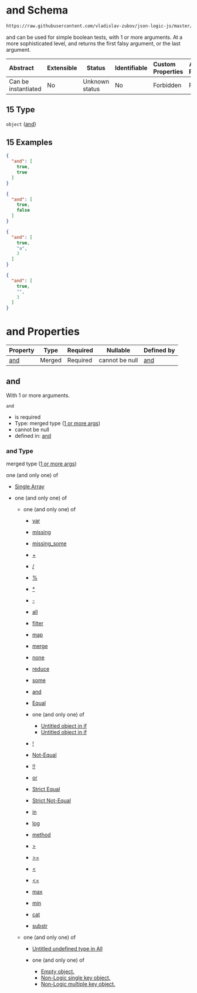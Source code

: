 # and Schema

```txt
https://raw.githubusercontent.com/vladislav-zubov/json-logic-js/master/schemas/operators/logic/and.json#/oneOf/15
```

and can be used for simple boolean tests, with 1 or more arguments. At a more sophisticated level, and returns the first falsy argument, or the last argument.


| Abstract            | Extensible | Status         | Identifiable | Custom Properties | Additional Properties | Access Restrictions | Defined In                                                               |
| :------------------ | ---------- | -------------- | ------------ | :---------------- | --------------------- | ------------------- | ------------------------------------------------------------------------ |
| Can be instantiated | No         | Unknown status | No           | Forbidden         | Forbidden             | none                | [all-operators.json\*](common/all-operators.json "open original schema") |

## 15 Type

`object` ([and](all-operators-oneof-and.md))

## 15 Examples

```json
{
  "and": [
    true,
    true
  ]
}
```

```json
{
  "and": [
    true,
    false
  ]
}
```

```json
{
  "and": [
    true,
    "a",
    3
  ]
}
```

```json
{
  "and": [
    true,
    "",
    3
  ]
}
```

# and Properties

| Property    | Type   | Required | Nullable       | Defined by                                                                                                               |
| :---------- | ------ | -------- | -------------- | :----------------------------------------------------------------------------------------------------------------------- |
| [and](#and) | Merged | Required | cannot be null | [and](cat-properties-1-or-more-args.md "http&#x3A;//jsonlogic.com/schemas/common/one-or-more-args.json#/properties/and") |

## and

With 1 or more arguments.


`and`

-   is required
-   Type: merged type ([1 or more args](cat-properties-1-or-more-args.md))
-   cannot be null
-   defined in: [and](cat-properties-1-or-more-args.md "http&#x3A;//jsonlogic.com/schemas/common/one-or-more-args.json#/properties/and")

### and Type

merged type ([1 or more args](cat-properties-1-or-more-args.md))

one (and only one) of

-   [Single Array](one-or-more-args-oneof-single-array.md "check type definition")
-   one (and only one) of

    -   one (and only one) of

        -   [var](all-operators-oneof-var.md "check type definition")
        -   [missing](all-operators-oneof-missing.md "check type definition")
        -   [missing_some](all-operators-oneof-missing_some.md "check type definition")
        -   [+](all-operators-oneof--4.md "check type definition")
        -   [/](all-operators-oneof--5.md "check type definition")
        -   [%](all-operators-oneof--2.md "check type definition")
        -   [\*](all-operators-oneof--3.md "check type definition")
        -   [-](all-operators-oneof--.md "check type definition")
        -   [all](all-operators-oneof-all.md "check type definition")
        -   [filter](var-oneof-filter.md "check type definition")
        -   [map](var-oneof-map.md "check type definition")
        -   [merge](var-oneof-merge.md "check type definition")
        -   [none](all-operators-oneof-none.md "check type definition")
        -   [reduce](var-oneof-reduce.md "check type definition")
        -   [some](all-operators-oneof-some.md "check type definition")
        -   [and](all-operators-oneof-and.md "check type definition")
        -   [Equal](all-operators-oneof-equal.md "check type definition")
        -   one (and only one) of

            -   [Untitled object in if](if-oneof-0.md "check type definition")
            -   [Untitled object in if](if-oneof-1.md "check type definition")
        -   [!](all-operators-oneof-.md "check type definition")
        -   [Not-Equal](all-operators-oneof-not-equal.md "check type definition")
        -   [!!](all-operators-oneof--1.md "check type definition")
        -   [or](all-operators-oneof-or.md "check type definition")
        -   [Strict Equal](all-operators-oneof-strict-equal.md "check type definition")
        -   [Strict Not-Equal](all-operators-oneof-strict-not-equal.md "check type definition")
        -   [in](all-operators-oneof-in.md "check type definition")
        -   [log](all-operators-oneof-log.md "check type definition")
        -   [method](all-operators-oneof-method.md "check type definition")
        -   [>](all-operators-oneof--8.md "check type definition")
        -   [>=](all-operators-oneof--9.md "check type definition")
        -   [&lt;](all-operators-oneof--6.md "check type definition")
        -   [&lt;=](all-operators-oneof--7.md "check type definition")
        -   [max](all-operators-oneof-max.md "check type definition")
        -   [min](all-operators-oneof-min.md "check type definition")
        -   [cat](all-operators-oneof-cat.md "check type definition")
        -   [substr](all-operators-oneof-substr.md "check type definition")
    -   one (and only one) of

        -   [Untitled undefined type in All](all-types-wo-array-oneof-0.md "check type definition")
        -   one (and only one) of

            -   [Empty object.](no-logic-object-oneof-empty-object.md "check type definition")
            -   [Non-Logic single key object.](no-logic-object-oneof-non-logic-single-key-object.md "check type definition")
            -   [Non-Logic multiple key object.](no-logic-object-oneof-non-logic-multiple-key-object.md "check type definition")
